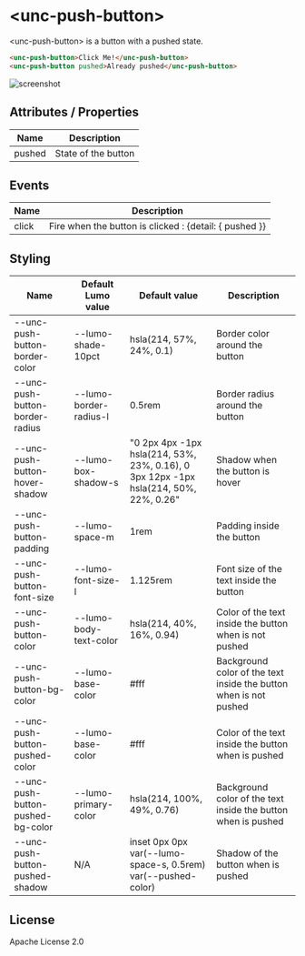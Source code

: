 # &lt;unc-push-button&gt;

&lt;unc-push-button&gt; is a button with a pushed state.

```html
<unc-push-button>Click Me!</unc-push-button>
<unc-push-button pushed>Already pushed</unc-push-button>
```
![screenshot](https://raw.githubusercontent.com/unc-dsi/unc-web-components/main/packages/unc-push-button/screenshot.png)

## Attributes / Properties

| Name | Description |
|------|-------------|
| pushed | State of the button |

## Events

| Name | Description |
|------|-------------|
| click | Fire when the button is clicked :  {detail: { pushed }} |

## Styling

| Name                                        | Default Lumo value | Default value | Description |
|---------------------------------------------|--------------------|---------------|-------------|
| --unc-push-button-border-color | --lumo-shade-10pct |  hsla(214, 57%, 24%, 0.1) | Border color around the button |
| --unc-push-button-border-radius | --lumo-border-radius-l |  0.5rem | Border radius around the button |
| --unc-push-button-hover-shadow | --lumo-box-shadow-s |  "0 2px 4px -1px hsla(214, 53%, 23%, 0.16), 0 3px 12px -1px hsla(214, 50%, 22%, 0.26" | Shadow when the button is hover |
| --unc-push-button-padding | --lumo-space-m |  1rem | Padding inside the button |
| --unc-push-button-font-size | --lumo-font-size-l |  1.125rem | Font size of the text inside the button |
| --unc-push-button-color | --lumo-body-text-color | hsla(214, 40%, 16%, 0.94) | Color of the text inside the button when is not pushed |
| --unc-push-button-bg-color | --lumo-base-color | #fff | Background color of the text inside the button when is not pushed |
| --unc-push-button-pushed-color | --lumo-base-color | #fff | Color of the text inside the button when is pushed |
| --unc-push-button-pushed-bg-color | --lumo-primary-color | hsla(214, 100%, 49%, 0.76) | Background color of the text inside the button when is pushed |
| --unc-push-button-pushed-shadow | N/A | inset 0px 0px var(--lumo-space-s, 0.5rem) var(--pushed-color) | Shadow of the button when is pushed |

## License

Apache License 2.0
